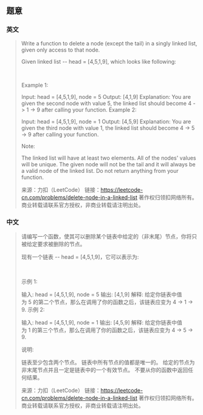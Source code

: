 ## 题意

### 英文

> Write a function to delete a node (except the tail) in a singly linked list, given only access to that node.
> 
> Given linked list -- head = [4,5,1,9], which looks like following:
> 
> 
> 
>  
> 
> Example 1:
> 
> Input: head = [4,5,1,9], node = 5
> Output: [4,1,9]
> Explanation: You are given the second node with value 5, the linked list should become 4 -> 1 -> 9 after calling your function.
> Example 2:
> 
> Input: head = [4,5,1,9], node = 1
> Output: [4,5,9]
> Explanation: You are given the third node with value 1, the linked list should become 4 -> 5 -> 9 after calling your function.
>  
> 
> Note:
> 
> The linked list will have at least two elements.
> All of the nodes' values will be unique.
> The given node will not be the tail and it will always be a valid node of the linked list.
> Do not return anything from your function.
> 
> 来源：力扣（LeetCode）
> 链接：https://leetcode-cn.com/problems/delete-node-in-a-linked-list
> 著作权归领扣网络所有。商业转载请联系官方授权，非商业转载请注明出处。

### 中文

> 请编写一个函数，使其可以删除某个链表中给定的（非末尾）节点，你将只被给定要求被删除的节点。
> 
> 现有一个链表 -- head = [4,5,1,9]，它可以表示为:
> 
> 
> 
>  
> 
> 示例 1:
> 
> 输入: head = [4,5,1,9], node = 5
> 输出: [4,1,9]
> 解释: 给定你链表中值为 5 的第二个节点，那么在调用了你的函数之后，该链表应变为 4 -> 1 -> 9.
> 示例 2:
> 
> 输入: head = [4,5,1,9], node = 1
> 输出: [4,5,9]
> 解释: 给定你链表中值为 1 的第三个节点，那么在调用了你的函数之后，该链表应变为 4 -> 5 -> 9.
>  
> 
> 说明:
> 
> 链表至少包含两个节点。
> 链表中所有节点的值都是唯一的。
> 给定的节点为非末尾节点并且一定是链表中的一个有效节点。
> 不要从你的函数中返回任何结果。
> 
> 来源：力扣（LeetCode）
> 链接：https://leetcode-cn.com/problems/delete-node-in-a-linked-list
> 著作权归领扣网络所有。商业转载请联系官方授权，非商业转载请注明出处。
